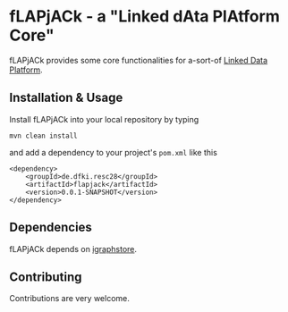 # fLAPjACk - a "Linked dAta PlAtform Core"


fLAPjACk provides some core functionalities for a-sort-of [Linked Data Platform](https://www.w3.org/TR/ldp/).

Installation & Usage
-

Install fLAPjACk into your local repository by typing
```
mvn clean install
```
and add a dependency to your project's `pom.xml` like this
```
<dependency>
	<groupId>de.dfki.resc28</groupId>
  	<artifactId>flapjack</artifactId>
  	<version>0.0.1-SNAPSHOT</version>
</dependency>
```

Dependencies
-

fLAPjACk depends on [igraphstore](https://github.com/rmrschub/igraphstore).


Contributing
-
Contributions are very welcome.
